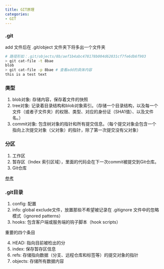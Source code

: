 ```yaml
---
title: GIT原理
categories: 
- GIT
---
```


### .git

add 文件后在 .git/object 文件夹下将多出一个文件夹


```sh
# 路径形如：.git/objects/8b/aef1b4abc478178b004d62031cf7fe6db6f903
> git cat-file -t 8bae
blob
> git cat-file -p 8bae # 查看add的具体内容
this is a test text
```

### 类型

1. blob对象: 存储内容，保存着文件的快照
2. tree对象: 记录着目录结构和blob对象索引。（存储一个目录结构，以及每一个文件（或者子文件夹）的权限、类型、对应的身份证（SHA1值）、以及文件名。）
3. commit对象: 包含树对象的指针和所有提交信息。（每个提交对象会包含一个指向上次提交对象（父对象）的指针，除了第一次提交没有父对象）

### 分区

1. 工作区
2. 暂存区（Index 索引区域），里面的代码会在下一次commit被提交到Git仓库。
3. Git仓库

[参考](https://www.jiqizhixin.com/articles/2019-12-20)


### .git目录

1. config: 配置
2. info: global exclude文件，放置那些不希望被记录在 .gitignore 文件中的忽略模式（ignored patterns）
3. hooks: 包含客户端或服务端的钩子脚本（hook scripts）

重要的四个条目

4. HEAD: 指向目前被检出的分
5. index: 保存暂存区信息
6. refs: 存储指向数据（分支、远程仓库和标签等）的提交对象的指针
7. objects: 存储所有数据内容
